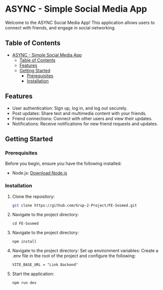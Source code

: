 # ASYNC - Simple Social Media App 

Welcome to the ASYNC Social Media App! This application allows users to connect with friends, and engage in social networking.

## Table of Contents

- [ASYNC - Simple Social Media App](#async---simple-social-media-app)
  - [Table of Contents](#table-of-contents)
  - [Features](#features)
  - [Getting Started](#getting-started)
    - [Prerequisites](#prerequisites)
    - [Installation](#installation)

## Features

- User authentication: Sign up, log in, and log out securely.
- Post updates: Share text and multimedia content with your friends.
- Friend connections: Connect with other users and view their updates.
- Notifications: Receive notifications for new friend requests and updates.

## Getting Started

### Prerequisites

Before you begin, ensure you have the following installed:

- Node.js: [Download Node.js](https://nodejs.org/)

### Installation

1. Clone the repository:

   ```bash
   git clone https://github.com/Grup-2-Project/FE-Sosmed.git
   ```
   
2. Navigate to the project directory:
   ```
   cd FE-Sosmed
   ```

3. Navigate to the project directory:
   ```
   npm install
   ```

4. Navigate to the project directory:
   Set up environment variables:
   Create a .env file in the root of the project and configure the following:
   ```
   VITE_BASE_URL = "Link Backend"
   ```

5. Start the application:
   ```
   npm run dev
   ```